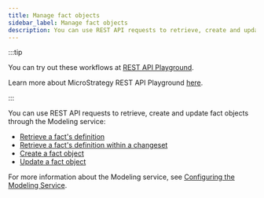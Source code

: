 ```yaml
---
title: Manage fact objects
sidebar_label: Manage fact objects
description: You can use REST API requests to retrieve, create and update fact objects through the Modeling service.
---
```


<Available since="2021 Update 1" />

:::tip

You can try out these workflows at [REST API Playground](https://www.postman.com/microstrategysdk/workspace/microstrategy-rest-api/folder/16131298-d9b59a86-7b75-4cea-be1c-941dae6f4b08?ctx=documentation).

Learn more about MicroStrategy REST API Playground [here](/docs/getting-started/playground.md).

:::

You can use REST API requests to retrieve, create and update fact objects through the Modeling service:

- [Retrieve a fact's definition](retrieve-a-facts-definition.md)
- [Retrieve a fact's definition within a changeset](retrieve-a-facts-definition-within-a-changeset.md)
- [Create a fact object](create-a-fact-object.md)
- [Update a fact object](update-a-fact-object.md)

For more information about the Modeling service, see [Configuring the Modeling Service](https://www2.microstrategy.com/producthelp/Current/InstallConfig/en-us/Content/modeling_service.htm).
